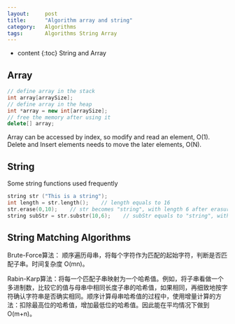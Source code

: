 ```yaml
---
layout:     post
title:      "Algorithm array and string"
category:   Algorithms
tags:		Algorithms String Array
---
```


* content
{:toc}
String and Array

## Array

```cpp
// define array in the stack
int array[arraySize];
// define array in the heap
int *array = new int[arraySize];
// free the memory after using it
delete[] array;
```

Array can be accessed by index, so modify and read an element, O(1).
Delete and Insert elements needs to move the later elements, O(N).

## String

Some string functions used frequently

```cpp
string str ("This is a string");
int length = str.length();    // length equals to 16
str.erase(0,10);    // str becomes "string", with length 6 after erasure
string subStr = str.substr(10,6);    // subStr equals to "string", with length 6
```

## String Matching Algorithms

Brute-Force算法： 顺序遍历母串，将每个字符作为匹配的起始字符，判断是否匹配子串。时间复杂度 O(mn)。

Rabin-Karp算法：将每一个匹配子串映射为一个哈希值。例如，将子串看做一个多进制数，比较它的值与母串中相同长度子串的哈希值，如果相同，再细致地按字符确认字符串是否确实相同。顺序计算母串哈希值的过程中，使用增量计算的方法：扣除最高位的哈希值，增加最低位的哈希值。因此能在平均情况下做到O(m+n)。
